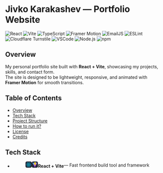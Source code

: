 # Jivko Karakashev — Portfolio Website

![React](https://img.shields.io/badge/React-20232A?style=for-the-badge&logo=react&logoColor=61DAFB)
![Vite](https://img.shields.io/badge/Vite-646CFF?style=for-the-badge&logo=vite&logoColor=white)
![TypeScript](https://img.shields.io/badge/TypeScript-3178C6?style=for-the-badge&logo=typescript&logoColor=white)
![Framer Motion](https://img.shields.io/badge/Framer%20Motion-0055FF?style=for-the-badge&logo=framer&logoColor=white)
![EmailJS](https://img.shields.io/badge/EmailJS-0D92F4?style=for-the-badge&logo=gmail&logoColor=white)
![ESLint](https://img.shields.io/badge/ESLint-4B32C3?style=for-the-badge&logo=eslint&logoColor=white)
![Cloudflare Turnstile](https://img.shields.io/badge/Turnstile-EB5424?style=for-the-badge&logo=cloudflare&logoColor=white)
![VSCode](https://img.shields.io/badge/VSCode-007ACC?style=for-the-badge&logo=visualstudiocode&logoColor=white)
![Node.js](https://img.shields.io/badge/Node.js-339933?style=for-the-badge&logo=nodedotjs&logoColor=white)
![npm](https://img.shields.io/badge/npm-CB3837?style=for-the-badge&logo=npm&logoColor=white)

## Overview
My personal portfolio site built with **React + Vite**, showcasing my projects, skills, and contact form.  
The site is designed to be lightweight, responsive, and animated with **Framer Motion** for smooth transitions.  

## Table of Contents

- [Overview](#overview)
- [Tech Stack](#tech-stack)
- [Project Structure](#project-structure)
- [How to run it?](#how-to-run-it)
- [License](#license)
- [Credits](#credits)

## Tech Stack
- **<div style="display:flex; justify-content:center; align-items:center"><a href="https://react.dev/" target="_blank" style="text-align: center"><img src="https://raw.githubusercontent.com/tandpfun/skill-icons/65dea6c4eaca7da319e552c09f4cf5a9a8dab2c8/icons/React-Dark.svg" width="auto" height="20" alt="React" display="inline-block" /></a><a href="https://vite.dev/" target="_blank" style="text-align: center"><img src="https://raw.githubusercontent.com/tandpfun/skill-icons/65dea6c4eaca7da319e552c09f4cf5a9a8dab2c8/icons/Vite-Dark.svg" width="auto" height="20" alt="Vite" display="inline-block" /></a><span>React + Vite** — Fast frontend build tool and framework</span></div>